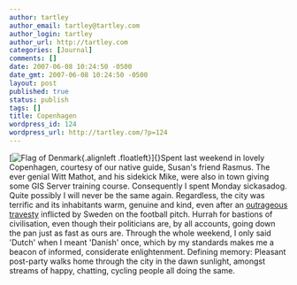 ```yaml
---
author: tartley
author_email: tartley@tartley.com
author_login: tartley
author_url: http://tartley.com
categories: [Journal]
comments: []
date: 2007-06-08 10:24:50 -0500
date_gmt: 2007-06-08 10:24:50 -0500
layout: post
published: true
status: publish
tags: []
title: Copenhagen
wordpress_id: 124
wordpress_url: http://tartley.com/?p=124
---
```


[![Flag of
Denmark](http://tartley.com/wp-content/uploads/2007/06/flagofdenmark.png){.alignleft
.floatleft}]{}Spent last weekend in lovely Copenhagen, courtesy of our
native guide, Susan's friend Rasmus. The ever genial Witt Mathot, and
his sidekick Mike, were also in town giving some GIS Server training
course. Consequently I spent Monday sickasadog. Quite possibly I will
never be the same again. Regardless, the city was terrific and its
inhabitants warm, genuine and kind, even after an [outrageous
travesty](http://news.bbc.co.uk/sport2/hi/football/internationals/6715785.stm)
inflicted by Sweden on the football pitch. Hurrah for bastions of
civilisation, even though their politicians are, by all accounts, going
down the pan just as fast as ours are. Through the whole weekend, I only
said 'Dutch' when I meant 'Danish' once, which by my standards makes me
a beacon of informed, considerate enlightenment. Defining memory:
Pleasant post-party walks home through the city in the dawn sunlight,
amongst streams of happy, chatting, cycling people all doing the same.
